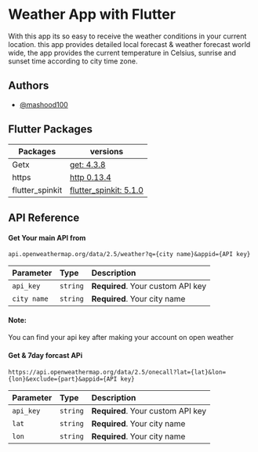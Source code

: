 

# Weather App with Flutter
With this app its so easy to receive the weather 
conditions in your current location.
this app provides detailed local forecast
 & weather forecast world wide,
  the app provides the current temperature in Celsius,
   sunrise and sunset time according to city time zone.

## Authors

- [@mashood100](https://github.com/mashood100)
## Flutter Packages

| Packages             | versions                                                                |
| ----------------- | ------------------------------------------------------------------ |
| Getx | [ get: 4.3.8](https://pub.dev/packages/get) 
| https | [ http 0.13.4](https://pub.dev/packages/http) 
| flutter_spinkit | [ flutter_spinkit: 5.1.0](https://pub.dev/packages/flutter_spinkit) 


## API Reference

#### Get Your main API from

```http
api.openweathermap.org/data/2.5/weather?q={city name}&appid={API key}
```

| Parameter | Type     | Description                |
| :-------- | :------- | :------------------------- |
| `api_key` | `string` | **Required**. Your custom API key |
| `city name` | `string` | **Required**. Your city name |

#### Note: 
You can find your api key after making your account on open weather
#### Get & 7day forcast APi

```http
https://api.openweathermap.org/data/2.5/onecall?lat={lat}&lon={lon}&exclude={part}&appid={API key}
```

| Parameter | Type     | Description                |
| :-------- | :------- | :------------------------- |
| `api_key` | `string` | **Required**. Your custom API key |
| `lat` | `string` | **Required**. Your city name |
| `lon` | `string` | **Required**. Your city name |
